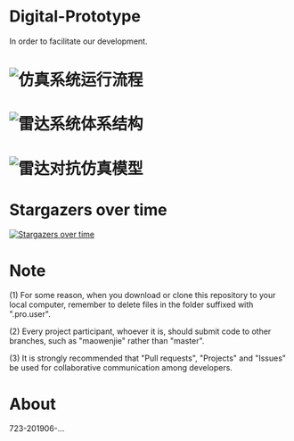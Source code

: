 # Digital-Prototype
In order to facilitate our development. 

# ![仿真系统运行流程](https://github.com/radar-prototype/Radar-Prototype/blob/master/%E5%8E%9F%E5%9E%8B%E8%AE%BE%E8%AE%A1/svg_images/%E7%B3%BB%E7%BB%9F%E8%BF%90%E8%A1%8C%E6%B5%81%E7%A8%8B.svg)

# ![雷达系统体系结构](https://github.com/radar-prototype/Radar-Prototype/blob/master/%E5%8E%9F%E5%9E%8B%E8%AE%BE%E8%AE%A1/svg_images/%E9%9B%B7%E8%BE%BE%E7%B3%BB%E7%BB%9F%E4%BD%93%E7%B3%BB%E7%BB%93%E6%9E%84.svg)

# ![雷达对抗仿真模型](https://github.com/radar-prototype/Radar-Prototype/blob/master/%E5%8E%9F%E5%9E%8B%E8%AE%BE%E8%AE%A1/svg_images/%E9%9B%B7%E8%BE%BE%E5%AF%B9%E6%8A%97%E4%BB%BF%E7%9C%9F%E6%A8%A1%E5%9E%8B.svg)

# Stargazers over time
[![Stargazers over time](https://starchart.cc/radar-prototype/Digital-Prototype.svg)](https://starchart.cc/radar-prototype/Digital-Prototype)

# Note
(1) For some reason, when you download or clone this repository to your local computer, remember to delete files in the folder suffixed with ".pro.user".

(2) Every project participant, whoever it is, should submit code to other branches, such as "maowenjie" rather than "master".

(3) It is strongly recommended that "Pull requests", "Projects" and "Issues" be used for collaborative communication among developers.

# About
723-201906-...
